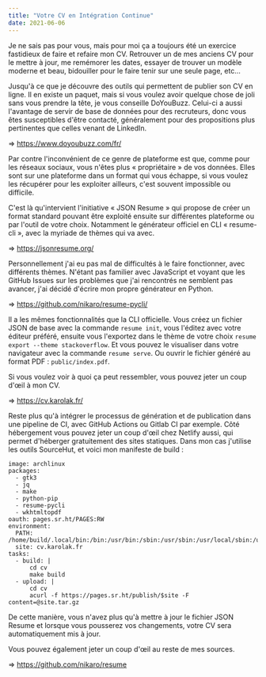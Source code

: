 ```yaml
---
title: "Votre CV en Intégration Continue"
date: 2021-06-06
---
```


Je ne sais pas pour vous, mais pour moi ça a toujours été un exercice fastidieux de faire et refaire mon CV. Retrouver un de mes anciens CV pour le mettre à jour, me remémorer les dates, essayer de trouver un modèle moderne et beau, bidouiller pour le faire tenir sur une seule page, etc...

Jusqu'à ce que je découvre des outils qui permettent de publier son CV en ligne. Il en existe un paquet, mais si vous voulez avoir quelque chose de joli sans vous prendre la tête, je vous conseille DoYouBuzz. Celui-ci a aussi l'avantage de servir de base de données pour des recruteurs, donc vous êtes susceptibles d'être contacté, généralement pour des propositions plus pertinentes que celles venant de LinkedIn.

=> https://www.doyoubuzz.com/fr/

Par contre l'inconvénient de ce genre de plateforme est que, comme pour les réseaux sociaux, vous n'êtes plus « propriétaire » de vos données. Elles sont sur une plateforme dans un format qui vous échappe, si vous voulez les récupérer pour les exploiter ailleurs, c'est souvent impossible ou difficile.

C'est là qu'intervient l'initiative « JSON Resume » qui propose de créer un format standard pouvant être exploité ensuite sur différentes plateforme ou par l'outil de votre choix. Notamment le générateur officiel en CLI « resume-cli », avec la myriade de thèmes qui va avec.

=> https://jsonresume.org/

Personnellement j'ai eu pas mal de difficultés à le faire fonctionner, avec différents thèmes. N'étant pas familier avec JavaScript et voyant que les GitHub Issues sur les problèmes que j'ai rencontrés ne semblent pas avancer, j'ai décidé d'écrire mon propre générateur en Python.

=> https://github.com/nikaro/resume-pycli/

Il a les mêmes fonctionnalités que la CLI officielle. Vous créez un fichier JSON de base avec la commande `resume init`, vous l'éditez avec votre éditeur préféré, ensuite vous l'exportez dans le thème de votre choix `resume export --theme stackoverflow`. Et vous pouvez le visualiser dans votre navigateur avec la commande `resume serve`. Ou ouvrir le fichier généré au format PDF : `public/index.pdf`.

Si vous voulez voir à quoi ça peut ressembler, vous pouvez jeter un coup d'œil à mon CV.

=> https://cv.karolak.fr/

Reste plus qu'à intégrer le processus de génération et de publication dans une pipeline de CI, avec GitHub Actions ou Gitlab CI par exemple. Côté hébergement vous pouvez jeter un coup d'œil chez Netlify aussi, qui permet d'héberger gratuitement des sites statiques. Dans mon cas j'utilise les outils SourceHut, et voici mon manifeste de build :

```
image: archlinux
packages:
  - gtk3
  - jq
  - make
  - python-pip
  - resume-pycli
  - wkhtmltopdf
oauth: pages.sr.ht/PAGES:RW
environment:
  PATH: /home/build/.local/bin:/bin:/usr/bin:/sbin:/usr/sbin:/usr/local/sbin:/usr/local/bin:/usr/sbin:/usr/bin:/sbin:/bin
  site: cv.karolak.fr
tasks:
  - build: |
      cd cv
      make build
  - upload: |
      cd cv
      acurl -f https://pages.sr.ht/publish/$site -F content=@site.tar.gz
```

De cette manière, vous n'avez plus qu'à mettre à jour le fichier JSON Resume et lorsque vous pousserez vos changements, votre CV sera automatiquement mis à jour.

Vous pouvez également jeter un coup d'œil au reste de mes sources.

=> https://github.com/nikaro/resume

